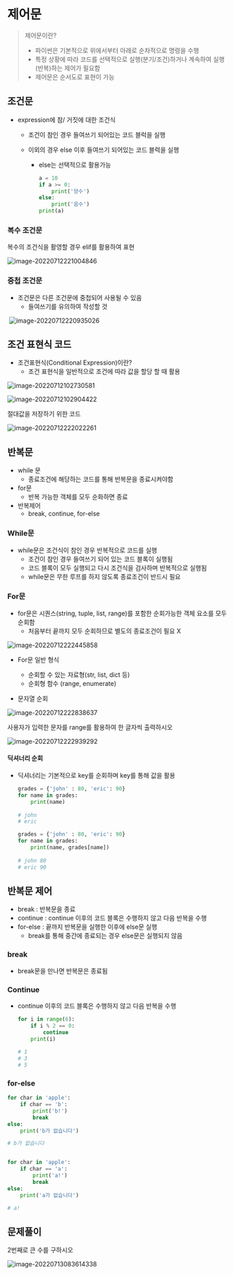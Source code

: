 # 제어문

> 제어문이란?
>
> - 파이썬은 기본적으로 위에서부터 아래로 순차적으로 명령을 수행
> - 특정 상황에 따라 코드를 선택적으로 실행(분기/조건)하거나 계속하여 실행(반복)하는 제어가 필요함
> - 제어문은 순서도로 표현이 가능



## 조건문

- expression에 참/ 거짓에 대한 조건식

  - 조건이 참인 경우 들여쓰기 되어있는 코드 블럭을 실행

  - 이외의 경우 else 이후 들여쓰기 되어있는 코드 블럭을 실행

    - else는 선택적으로 활용가능

      ```python
      a = 10
      if a >= 0:
          print('양수')
      else:
          print('음수')
      print(a)
      ```

      

### 복수 조건문

복수의 조건식을 활영할 경우 elif를 활용하여 표현

![image-20220712221004846](조건문.assets/image-20220712221004846.png)



### 중첩 조건문

- 조건문은 다른 조건문에 중첩되어 사용될 수 있음
  - 들여쓰기를 유의하여 작성할 것

​	![image-20220712220935026](조건문.assets/image-20220712220935026.png)



## 조건 표현식 코드

- 조건표현식(Conditional Expression)이란?
  - 조건 표현식을 일반적으로 조건에 따라 값을 할당 할 때 활용

![image-20220712102730581](조건문.assets/image-20220712102730581.png)

![image-20220712102904422](조건문.assets/image-20220712102904422.png)



절대값을 저장하기 위한 코드

![image-20220712222022261](조건문.assets/image-20220712222022261.png)





## 반복문

- while 문
  - 종료조건에 해당하는 코드를 통해 반복문을 종료시켜야함
- for문
  - 반복 가능한 객체를 모두 순화하면 종료
- 반복제어
  - break, continue, for-else



### While문

- while문은 조건식이 참인 경우 반복적으로 코드를 실행
  - 조건이 참인 경우 들여쓰기 되어 있는 코드 블록이 실행됨
  - 코드 블록이 모두 실행되고 다시 조건식을 검사하며 반복적으로 실행됨
  - while문은 무한 루프를 하지 않도록 종료조건이 반드시 필요



### For문

- for문은 시퀀스(string, tuple, list, range)를 포함한 순회가능한 객체 요소를 모두 순회함
  - 처음부터 끝까지 모두 순회하므로 별도의 종료조건이 필요 X


![image-20220712222445858](조건문.assets/image-20220712222445858.png)



- For문 일반 형식
  - 순회할 수 있는 자료형(str, list, dict 등)
  - 순회형 함수 (range, enumerate)



- 문자열 순회

![image-20220712222838637](조건문.assets/image-20220712222838637.png)

사용자가 입력한 문자를 range를 활용하여 한 글자씩 출력하시오

![image-20220712222939292](조건문.assets/image-20220712222939292.png)



#### 딕셔너리 순회

- 딕셔너리는 기본적으로 key를 순회하며 key를 통해 값을 활용

  ```python
  grades = {'john' : 80, 'eric': 90}
  for name in grades:
      print(name)
      
  # john
  # eric
  ```

  ```python
  grades = {'john' : 80, 'eric': 90}
  for name in grades:
      print(name, grades[name])
      
  # john 80
  # eric 90
  ```



## 반복문 제어

- break : 반복문을 종료
- continue : continue 이후의 코드 블록은 수행하지 않고 다음 반복을 수행
- for-else : 끝까지 반복문을 실행한 이후에 else문 실행
  - break를 통해 중간에 종료되는 경우 else문은 실행되지 않음


### break

- break문을 만나면 반복문은 종료됨



### Continue

- continue 이후의 코드 블록은 수행하지 않고 다음 반복을 수행

  ```python
  for i in range(6):
      if i % 2 == 0:
          continue
      print(i)
      
  # 1
  # 3
  # 5
  ```



### for-else

```python
for char in 'apple':
    if char == 'b':
        print('b!')
        break
else:
    print('b가 없습니다') 

# b가 없습니다


for char in 'apple':
    if char == 'a':
        print('a!')
        break
else:
    print('a가 없습니다') 

# a!
```





## 문제풀이

2번째로 큰 수를 구하시오

![image-20220713083614338](조건문.assets/image-20220713083614338.png)
